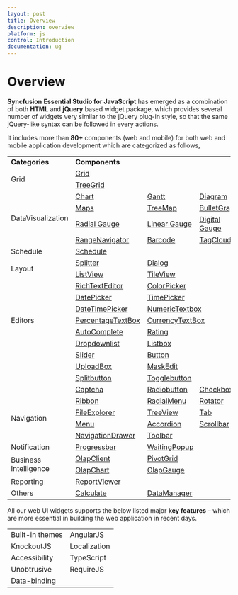 ```yaml
---
layout: post
title: Overview
description: overview
platform: js
control: Introduction
documentation: ug
---
```


# Overview

**Syncfusion** **Essential Studio for JavaScript** has emerged as a combination of both **HTML** and **jQuery** based widget package, which provides several number of widgets very similar to the jQuery plug-in style, so that the same jQuery-like syntax can be followed in every actions. 


It includes more than **80+** components (web and mobile) for both web and mobile application development which are categorized as follows,


<table>
<tr>
<td>
<b>Categories</b></td><td colspan = "3">
<b>Components</b></td></tr>
<tr>
<td rowspan = "2">
Grid</td><td colspan = "3">
<a href="http://help.syncfusion.com/ug/js/Documents/overview24.htm">Grid</a></td></tr>
<tr>
<td colspan = "3">
<a href="http://help.syncfusion.com/ug/js/Documents/overview58.htm">TreeGrid</a></td></tr>
<tr>
<td rowspan = "4">
DataVisualization</td><td>
<a href="http://help.syncfusion.com/ug/js/Documents/overview9.htm">Chart</a></td><td>
<a href="http://help.syncfusion.com/ug/js/Documents/overview23.htm">Gantt</a></td><td>
<a href="http://help.syncfusion.com/ug/js/Documents/overview16.htm">Diagram</a></td></tr>
<tr>
<td>
<a href="http://help.syncfusion.com/ug/js/Documents/overview28.htm">Maps</a></td><td>
<a href="http://help.syncfusion.com/ug/js/Documents/overview59.htm">TreeMap</a></td><td>
<a href="http://help.syncfusion.com/ug/js/Documents/overview6.htm">BulletGraph</a></td></tr>
<tr>
<td>
<a href="http://help.syncfusion.com/ug/js/Documents/overview11.htm">Radial Gauge</a></td><td>
<a href="http://help.syncfusion.com/ug/js/Documents/overview25.htm">Linear Gauge</a></td><td>
<a href="http://help.syncfusion.com/ug/js/Documents/overview18.htm">Digital Gauge</a></td></tr>
<tr>
<td>
<a href="http://help.syncfusion.com/ug/js/Documents/overview41.htm">RangeNavigator</a></td><td>
<a href="http://help.syncfusion.com/ug/js/Documents/overview5.htm">Barcode</a></td><td>
<a href="http://help.syncfusion.com/ug/js/Documents/overview53.htm">TagCloud</a></td></tr>
<tr><td>
Schedule</td><td>
<a href="http://help.syncfusion.com/ug/js/Documents/overview47.htm">Schedule</a></td><td colspan = "2">
</td></tr>
<tr>
<td rowspan = "2">
Layout</td><td>
<a href="http://help.syncfusion.com/ug/js/Documents/overview51.htm">Splitter</a></td><td colspan = "2">
<a href="http://help.syncfusion.com/ug/js/Documents/overview17.htm">Dialog</a></td></tr>
<tr>
<td>
<a href="http://help.syncfusion.com/ug/js/Documents/overview27.htm">ListView</a></td><td colspan = "2">
<a href="http://help.syncfusion.com/ug/js/Documents/overview54.htm">TileView</a></td></tr>
<tr>
<td rowspan = "7">
Editors</td><td>
<a href="http://help.syncfusion.com/ug/js/Documents/overview45.htm">RichTextEditor</a></td><td colspan = "2">
<a href="http://help.syncfusion.com/ug/js/Documents/overview12.htm">ColorPicker</a></td></tr>
<tr>
<td>
<a href="http://help.syncfusion.com/ug/js/Documents/overview14.htm">DatePicker</a></td><td colspan = "2">
<a href="http://help.syncfusion.com/ug/js/Documents/overview55.htm">TimePicker</a></td></tr>
<tr>
<td>
<a href="http://help.syncfusion.com/ug/js/Documents/overview15.htm">DateTimePicker</a></td><td colspan = "2">
<a href="http://help.syncfusion.com/ug/js/Documents/overview21.htm">NumericTextbox </a></td></tr>
<tr>
<td>
<a href="http://help.syncfusion.com/ug/js/Documents/overview21.htm">PercentageTextBox</a></td><td colspan = "2">
<a href="http://help.syncfusion.com/ug/js/Documents/overview21.htm">CurrencyTextBox</a></td></tr>
<tr>
<td>
<a href="http://help.syncfusion.com/ug/js/Documents/overview4.htm">AutoComplete</a></td><td colspan = "2">
<a href="http://help.syncfusion.com/ug/js/Documents/overview42.htm">Rating</a></td></tr>
<tr>
<td>
<a href="http://help.syncfusion.com/ug/js/Documents/overview20.htm">Dropdownlist</a></td><td colspan = "2">
<a href="http://help.syncfusion.com/ug/js/Documents/overview26.htm">Listbox</a></td></tr>
<tr>
<td>
<a href="http://help.syncfusion.com/ug/js/Documents/overview49.htm">Slider</a></td><td colspan = "2">
<a href="http://help.syncfusion.com/ug/js/Documents/overview7.htm">Button</a></td></tr>
<tr>
<td></td>
<td>
<a href="http://help.syncfusion.com/ug/js/Documents/overview61.htm">UploadBox</a></td><td colspan = "2">
<a href="http://help.syncfusion.com/ug/js/Documents/overview29.htm">MaskEdit</a></td></tr>
<tr><td></td>
<td>
<a href="http://help.syncfusion.com/ug/js/Documents/overview50.htm">Splitbutton</a></td><td colspan = "2">
<a href="http://help.syncfusion.com/ug/js/Documents/overview56.htm">Togglebutton</a></td></tr>
<tr><td></td>
<td>
<a href="http://help.syncfusion.com/ug/js/Documents/overview8.htm">Captcha</a></td><td>
<a href="http://help.syncfusion.com/ug/js/index.html">Radiobutton</a></td><td>
<a href="http://help.syncfusion.com/ug/js/index.html">Checkbox</a></td></tr>

<tr>
<td rowspan = "4">
Navigation</td><td>
<a href="http://help.syncfusion.com/ug/js/Documents/overview44.htm">Ribbon</a></td><td>
<a href="http://help.syncfusion.com/ug/js/Documents/overview39.htm">RadialMenu</a></td><td>
<a href="http://help.syncfusion.com/ug/js/Documents/overview46.htm">Rotator</a></td></tr>
<tr>
<td>
<a href="http://help.syncfusion.com/ug/js/Documents/overview22.htm">FileExplorer</a></td><td>
<a href="http://help.syncfusion.com/ug/js/Documents/overview60.htm">TreeView</a></td><td>
<a href="http://help.syncfusion.com/ug/js/Documents/overview52.htm">Tab</a></td></tr>
<tr>
<td>
<a href="http://help.syncfusion.com/ug/js/Documents/overview30.htm">Menu</a></td><td>
<a href="http://help.syncfusion.com/ug/js/Documents/overview3.htm">Accordion</a></td><td>
<a href="http://help.syncfusion.com/ug/js/Documents/overview48.htm">Scrollbar</a></td></tr>
<tr>
<td>
<a href="http://help.syncfusion.com/ug/js/Documents/overview31.htm">NavigationDrawer</a></td><td>
<a href="http://help.syncfusion.com/ug/js/Documents/overview57.htm">Toolbar</a></td><td>
</td></tr>
<tr>
<td>
Notification</td><td>
<a href="http://help.syncfusion.com/ug/js/Documents/overview38.htm">Progressbar</a></td><td colspan = "2">
<a href="http://help.syncfusion.com/ug/js/Documents/overview62.htm">WaitingPopup</a></td></tr>
<tr>
<td rowspan = "2">
Business Intelligence</td><td>
<a href="http://help.syncfusion.com/ug/js/Documents/overview33.htm">OlapClient</a></td><td colspan = "2">
<a href="http://help.syncfusion.com/ug/js/Documents/overview35.htm">PivotGrid</a></td></tr>
<tr>
<td>
<a href="http://help.syncfusion.com/ug/js/Documents/overview32.htm">OlapChart</a></td><td colspan = "2">
<a href="http://help.syncfusion.com/ug/js/Documents/overview34.htm">OlapGauge</a></td></tr>
<tr>
<td>
Reporting</td><td>
<a href="http://help.syncfusion.com/ug/js/Documents/overview43.htm">ReportViewer</a></td></tr>
<tr>
<td>
Others</td><td>
<a href="http://help.syncfusion.com/ug/js/Documents/gettingstarted5.htm">Calculate</a></td><td>
<a href="http://help.syncfusion.com/ug/js/index.html">DataManager</a></td></tr>
</table>

All our web UI widgets supports the below listed major **key features** – which are more essential in building the web application in recent days.



<table>
<tr>
<td>
                      Built-in themes</td><td>
          AngularJS</td></tr>
<tr>
<td>
                      KnockoutJS</td><td>
          Localization</td></tr>
<tr>
<td>
                      Accessibility</td><td>
          TypeScript</td></tr>
<tr>
<td>
                      Unobtrusive</td><td>
          RequireJS</td></tr>
<tr>
<td>
                      <a href="http://help.syncfusion.com/ug/js/Documents/overview13.htm">Data-binding</a></td><td>
</td></tr>
</table>


